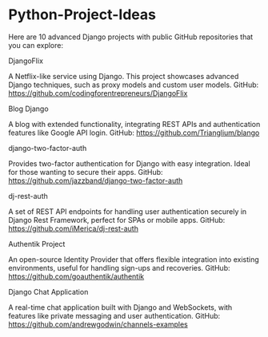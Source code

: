# Python-Project-Ideas
Here are 10 advanced Django projects with public GitHub repositories that you can explore:

DjangoFlix

A Netflix-like service using Django. This project showcases advanced Django techniques, such as proxy models and custom user models.
GitHub: https://github.com/codingforentrepreneurs/DjangoFlix

Blog Django

A blog with extended functionality, integrating REST APIs and authentication features like Google API login.
GitHub: https://github.com/Trianglium/blango

django-two-factor-auth

Provides two-factor authentication for Django with easy integration. Ideal for those wanting to secure their apps.
GitHub: https://github.com/jazzband/django-two-factor-auth

dj-rest-auth

A set of REST API endpoints for handling user authentication securely in Django Rest Framework, perfect for SPAs or mobile apps.
GitHub: https://github.com/iMerica/dj-rest-auth

Authentik Project

An open-source Identity Provider that offers flexible integration into existing environments, useful for handling sign-ups and recoveries.
GitHub: https://github.com/goauthentik/authentik

Django Chat Application

A real-time chat application built with Django and WebSockets, with features like private messaging and user authentication.
GitHub: https://github.com/andrewgodwin/channels-examples
